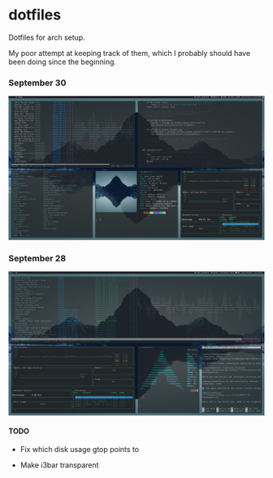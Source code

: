# dotfiles
Dotfiles for arch setup. 

My poor attempt at keeping track of them, which I probably should have been doing since the beginning. 

### September 30

![Alt text](screenshots/sept30_setup.png?raw=true)

### September 28

![Alt text](screenshots/sept28_setup.png?raw=true)

#### TODO
* Fix which disk usage gtop points to 

* Make i3bar transparent

